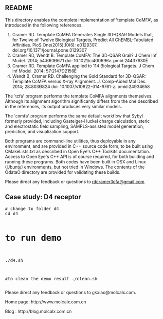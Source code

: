 <h2>README</h2>
This directory enables the complete implementation of 'template CoMFA', as introduced in the following references.

1. Cramer RD. Template CoMFA Generates Single 3D-QSAR Models that, for Twelve of Twelve Biological Targets, Predict All ChEMBL-Tabulated Affinities. PloS One(2015),10(6): e0129307. doi.org/10.1371/journal.pone.0129307
2. Cramer RD, Wendt B. Template CoMFA: The 3D-QSAR Grail? J Chem Inf Model. 2014; 54:660Ð671 doi: 10.1021/ci400696v. pmid:24437630Ê
3. Cramer RD. Template CoMFA applied to 114 Biological Targets. J Chem Inf Model. 2014; 57:2147Ð2156Ê
4. Wendt B, Cramer RD. Challenging the Gold Standard for 3D-QSAR: Template CoMFA versus X-ray Alignment. J. Comp-Aided Mol Des. 2014; 28:803Ð824 doi: 10.1007/s10822-014-9761-z. pmid:24934658

The 'tcfa' program performs the template CoMFA alignments themselves. Although its alignment algorithm significantly differs from the one described in the references, its output produces very similar models.

The 'comfa' program performs the same default workflow that Sybyl formerly provided, including Gasteiger-Huckel charge calculation, steric and electrostatic field sampling, SAMPLS-assisted model generation, prediction, and visualization support.

Both programs are command-line utilities, thus deployable in any environment, and are provided in C++ source code form, to be built using CMakeLists.txt as described in Open Eye's C++ Toolkits documentation. Access to Open Eye's C++ API is of course required, for both building and running these programs. Both codes have been built in OSX and Linux (Ubuntu) environments, but not tried in Windows. The contents of the ÒdataÓ directory are provided for validating these builds.

Please direct any feedback or questions to rdcramer3cfa@gmail.com. 

<h2>Case study: D4 receptor</h2>
<pre line="1" lang="shell">
# change to folder d4
cd d4

# to run demo
./d4.sh

#to clean the demo result
./clean.sh
</pre>

<p>Please direct any feedback or questions to gkxiao@molcalx.com.</p>
<p>Home page: http://www.molcalx.com.cn</p>
<p>Blog : http://blog.molcalx.com.cn</p>
